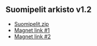 ## Suomipelit arkisto v1.2

* [Suomipelit.zip](https://drive.google.com/file/d/1sYzMLo9OswJc4P1xFEAHtyA29IZejZgG/view?usp=sharing)
* [Magnet link #1](magnet:?xt=urn:btih:7f6dbc4e60e99da4d1f3dd2827b9613839297a21&dn=Suomipelit&tr=udp%3a%2f%2fexodus.desync.com%3a6969%2fannounce&tr=udp%3a%2f%2fipv4.tracker.harry.lu%3a80%2fannounce&tr=udp%3a%2f%2ftracker.opentrackr.org%3a1337%2fannounce&tr=udp%3a%2f%2ftracker.pirateparty.gr%3a6969%2fannounce&tr=udp%3a%2f%2ftracker.openbittorrent.com%3a80%2fannounce&tr=udp%3a%2f%2fexplodie.org%3a6969%2fannounce&tr=udp%3a%2f%2ftracker.leechers-paradise.org%3a6969%2fannounce&tr=udp%3a%2f%2ftracker.open-internet.nl%3a6969%2fannounce&tr=udp%3a%2f%2ftracker.cyberia.is%3a6969%2fannounce&tr=udp%3a%2f%2ftracker.coppersurfer.tk%3a6969%2fannounce&tr=udp%3a%2f%2ftracker.tiny-vps.com%3a6969%2fannounce&tr=udp%3a%2f%2ftracker.pomf.se%3a80%2fannounce&tr=udp%3a%2f%2ftracker.torrent.eu.org%3a451%2fannounce&tr=udp%3a%2f%2fzephir.monocul.us%3a6969%2fannounce&tr=udp%3a%2f%2ftracker.uw0.xyz%3a6969%2fannounce&tr=udp%3a%2f%2fbt.xxx-tracker.com%3a2710%2fannounce&tr=udp%3a%2f%2fretracker.lanta-net.ru%3a2710%2fannounce&tr=udp%3a%2f%2f9.rarbg.me%3a2710%2fannounce&tr=udp%3a%2f%2f9.rarbg.to%3a2710%2fannounce&tr=udp%3a%2f%2ftracker4.itzmx.com%3a2710%2fannounce&tr=http%3a%2f%2f104.238.198.186%3a8000%2fannounce&tr=udp%3a%2f%2f104.238.198.186%3a8000%2fannounce&tr=ws%3a%2f%2ftracker.btsync.cf%3a2710%2fannounce&tr=wss%3a%2f%2ftracker.openwebtorrent.com%3a443%2fannounce&tr=wss%3a%2f%2ftracker.fastcast.nz%3a443%2fannounce&tr=wss%3a%2f%2ftracker.btorrent.xyz%3a443%2fannounce&tr=http%3a%2f%2ftracker2.wasabii.com.tw%3a6969%2fannounce&tr=http%3a%2f%2fopen.kickasstracker.com%3a80%2fannounce&tr=https%3a%2f%2fopen.kickasstracker.com%3a443%2fannounce&tr=http%3a%2f%2f0d.kebhana.mx%3a443%2fannounce&tr=http%3a%2f%2fservandroidkino.ru%3a80%2fannounce&tr=http%3a%2f%2ftracker.openbittorrent.com%3a80%2fannounce&tr=http%3a%2f%2fbt.dl1234.com%3a80%2fannounce&tr=http%3a%2f%2fannounce.torrentsmd.com%3a6969%2fannounce&tr=http%3a%2f%2fomg.wtftrackr.pw%3a1337%2fannounce&tr=http%3a%2f%2ftracker.tfile.me%3a80%2fannounce&tr=https%3a%2f%2fopen.acgnxtracker.com%3a443%2fannounce&tr=http%3a%2f%2fbt.artvid.ru%3a6969%2fannounce&tr=http%3a%2f%2fagusiq-torrents.pl%3a6969%2fannounce&tr=http%3a%2f%2ftorrentsmd.me%3a8080%2fannounce&tr=http%3a%2f%2fretracker.telecom.by%3a80%2fannounce&tr=http%3a%2f%2fretracker.omsk.ru%3a2710%2fannounce&tr=http%3a%2f%2fretracker.bashtel.ru%3a80%2fannounce&tr=http%3a%2f%2falpha.torrenttracker.nl%3a443%2fannounce&tr=http%3a%2f%2fshare.camoe.cn%3a8080%2fannounce&tr=http%3a%2f%2ftorrent.nwps.ws%3a6969%2fannounce&tr=http%3a%2f%2ftracker2.itzmx.com%3a6961%2fannounce&tr=http%3a%2f%2fopen.acgtracker.com%3a1096%2fannounce&tr=http%3a%2f%2fopen.acgnxtracker.com%3a80%2fannounce&tr=http%3a%2f%2ftracker.publicbt.com%3a80%2fannounce&tr=http%3a%2f%2ftracker.city9x.com%3a2710%2fannounce&tr=http%3a%2f%2fretracker.mgts.by%3a80%2fannounce&tr=http%3a%2f%2ftracker.opentrackr.org%2fannounce&tr=http%3a%2f%2ftracker.electro-torrent.pl%3a80%2fannounce&tr=http%3a%2f%2fbigfoot1942.sektori.org%3a6969%2fannounce&tr=http%3a%2f%2ftracker.torrentyorg.pl%3a80%2fannounce&tr=http%3a%2f%2fretracker.spark-rostov.ru%3a80%2fannounce&tr=https%3a%2f%2fevening-badlands-6215.herokuapp.com%3a443%2fannounce&tr=http%3a%2f%2ftracker.opentrackr.org%3a1337%2fannounce&tr=http%3a%2f%2ftracker.publicbt.com%2fannounce&tr=http%3a%2f%2ftracker.vanitycore.co%3a6969%2fannounce&tr=http%3a%2f%2fsandrotracker.biz%3a1337%2fannounce&tr=http%3a%2f%2ftracker.trackerfix.com%2fannounce&tr=http%3a%2f%2fmgtracker.org%3a6969%2fannounce&tr=http%3a%2f%2ftracker.mg64.net%3a6881%2fannounce&tr=udp%3a%2f%2ftracker.publicbt.com%3a80%2fannounce&tr=udp%3a%2f%2ftracker.vanitycore.co%3a6969%2fannounce&tr=udp%3a%2f%2fsandrotracker.biz%3a1337%2fannounce&tr=udp%3a%2f%2fpublic.popcorn-tracker.org%3a6969%2fannounce&tr=udp%3a%2f%2ftracker2.christianbro.pw%3a6969%2fannounce&tr=udp%3a%2f%2ftracker.christianbro.pw%3a6969%2fannounce&tr=udp%3a%2f%2ftracker.grepler.com%3a6969%2fannounce&tr=udp%3a%2f%2ftorrent.gresille.org%3a80%2fannounce&tr=udp%3a%2f%2ftc.animereactor.ru%3a8082%2fannounce&tr=udp%3a%2f%2fbt.aoeex.com%3a8000%2fannounce&tr=udp%3a%2f%2ftracker.acg.gg%3a2710%2fannounce&tr=udp%3a%2f%2ftracker.xku.tv%3a6969%2fannounce&tr=udp%3a%2f%2ftracker.cypherpunks.ru%3a6969%2fannounce&tr=udp%3a%2f%2ftracker4.piratux.com%3a6969%2fannounce&tr=udp%3a%2f%2fsantost12.xyz%3a6969%2fannounce&tr=udp%3a%2f%2fopen.facedatabg.net%3a6969%2fannounce&tr=udp%3a%2f%2finferno.demonoid.ooo%3a3389%2fannounce&tr=udp%3a%2f%2ftracker.safe.moe%3a6969%2fannounce&tr=udp%3a%2f%2ftracker.desu.sh%3a6969%2fannounce&tr=udp%3a%2f%2fsd-95.allfon.net%3a2710%2fannounce&tr=udp%3a%2f%2ftracker.mgtracker.org%3a2710%2fannounce&tr=udp%3a%2f%2ftracker.internetwarriors.net%3a1337%2fannounce&tr=udp%3a%2f%2ftracker.justseed.it%3a1337%2fannounce&tr=udp%3a%2f%2fpubt.in%3a2710%2fannounce&tr=udp%3a%2f%2fthetracker.org%3a80%2fannounce&tr=udp%3a%2f%2ftrackerxyz.tk%3a1337%2fannounce&tr=udp%3a%2f%2finferno.demonoid.pw%3a3418%2fannounce&tr=udp%3a%2f%2fallesanddro.de%3a1337%2fannounce&tr=udp%3a%2f%2ftracker.dler.org%3a6969%2fannounce&tr=udp%3a%2f%2ftracker.skyts.net%3a6969%2fannounce&tr=udp%3a%2f%2fretracker.nts.su%3a2710%2fannounce&tr=udp%3a%2f%2ftracker.kamigami.org%3a2710%2fannounce&tr=udp%3a%2f%2fz.crazyhd.com%3a2710%2fannounce&tr=udp%3a%2f%2ftracker.files.fm%3a6969%2fannounce&tr=udp%3a%2f%2fretracker.coltel.ru%3a2710%2fannounce&tr=udp%3a%2f%2ftracker.piratepublic.com%3a1337%2fannounce&tr=udp%3a%2f%2fpeerfect.org%3a6969%2fannounce&tr=udp%3a%2f%2ftracker.zer0day.to%3a1337%2fannounce&tr=udp%3a%2f%2ftracker1.wasabii.com.tw%3a6969%2fannounce&tr=udp%3a%2f%2fp4p.arenabg.com%3a1337&tr=udp%3a%2f%2fp4p.arenabg.com%3a1337%2fannounce&tr=udp%3a%2f%2fcastradio.net%3a6969%2fannounce&tr=udp%3a%2f%2feddie4.nl%3a6969%2fannounce&tr=udp%3a%2f%2ftracker.x4w.co%3a6969%2fannounce&tr=udp%3a%2f%2fglotorrents.pw%3a6969%2fannounce&tr=udp%3a%2f%2fp4p.arenabg.ch%3a1337%2fannounce&tr=udp%3a%2f%2ftracker.blackunicorn.xyz%3a6969%2fannounce&tr=udp%3a%2f%2ftracker.sktorrent.net%3a6969%2fannounce&tr=udp%3a%2f%2fasnet.pw%3a2710%2fannounce&tr=udp%3a%2f%2ftracker.bluefrog.pw%3a2710%2fannounce&tr=udp%3a%2f%2ftracker.halfchub.club%3a6969%2fannounce&tr=udp%3a%2f%2fpackages.crunchbangplusplus.org%3a6969%2fannounce&tr=udp%3a%2f%2ftracker.tvunderground.org.ru%3a3218%2fannounce&tr=udp%3a%2f%2fopen.stealth.si%3a80%2fannounce&tr=udp%3a%2f%2ftracker.trackerfix.com%3a80%2fannounce&tr=udp%3a%2f%2fmgtracker.org%3a6969%2fannounce&tr=udp%3a%2f%2ftracker.mg64.net%3a6969%2fannounce&tr=udp%3a%2f%2ftracker.swateam.org.uk%3a2710%2fannounce)
* [Magnet link #2](magnet:?xt=urn:btih:52df80ea52f121c2ec1545f4a7570b21f60c160b&dn=Suomipelit.zip&tr=udp%3a%2f%2fopen.stealth.si%3a80%2fannounce&tr=http%3a%2f%2fopen.acgnxtracker.com%3a80%2fannounce&tr=udp%3a%2f%2fzephir.monocul.us%3a6969%2fannounce&tr=udp%3a%2f%2ftracker.open-internet.nl%3a6969%2fannounce&tr=udp%3a%2f%2ftracker.torrent.eu.org%3a451%2fannounce&tr=http%3a%2f%2fshare.camoe.cn%3a8080%2fannounce&tr=udp%3a%2f%2f9.rarbg.to%3a2710%2fannounce&tr=udp%3a%2f%2fretracker.lanta-net.ru%3a2710%2fannounce&tr=udp%3a%2f%2ftracker.uw0.xyz%3a6969%2fannounce&tr=udp%3a%2f%2ftracker.tiny-vps.com%3a6969%2fannounce&tr=udp%3a%2f%2ftracker.coppersurfer.tk%3a6969%2fannounce&tr=udp%3a%2f%2ftracker.cyberia.is%3a6969%2fannounce&tr=http%3a%2f%2f104.238.198.186%3a8000%2fannounce&tr=udp%3a%2f%2f104.238.198.186%3a8000%2fannounce&tr=udp%3a%2f%2fbt.xxx-tracker.com%3a2710%2fannounce&tr=udp%3a%2f%2ftracker.opentrackr.org%3a1337%2fannounce&tr=http%3a%2f%2ftracker.torrentyorg.pl%3a80%2fannounce&tr=udp%3a%2f%2ftracker4.itzmx.com%3a2710%2fannounce&tr=ws%3a%2f%2ftracker.btsync.cf%3a2710%2fannounce&tr=wss%3a%2f%2ftracker.openwebtorrent.com%3a443%2fannounce&tr=wss%3a%2f%2ftracker.fastcast.nz%3a443%2fannounce&tr=wss%3a%2f%2ftracker.btorrent.xyz%3a443%2fannounce&tr=http%3a%2f%2f0d.kebhana.mx%3a443%2fannounce&tr=http%3a%2f%2fservandroidkino.ru%3a80%2fannounce&tr=http%3a%2f%2fopen.kickasstracker.com%3a80%2fannounce&tr=https%3a%2f%2fopen.kickasstracker.com%3a443%2fannounce&tr=udp%3a%2f%2fsandrotracker.biz%3a1337%2fannounce&tr=udp%3a%2f%2ftracker.vanitycore.co%3a6969%2fannounce&tr=http%3a%2f%2fsandrotracker.biz%3a1337%2fannounce&tr=http%3a%2f%2ftracker.vanitycore.co%3a6969%2fannounce&tr=udp%3a%2f%2ftracker.safe.moe%3a6969%2fannounce&tr=udp%3a%2f%2ftracker.publicbt.com%3a80%2fannounce&tr=udp%3a%2f%2fsantost12.xyz%3a6969%2fannounce&tr=udp%3a%2f%2fsd-95.allfon.net%3a2710%2fannounce&tr=https%3a%2f%2fevening-badlands-6215.herokuapp.com%3a443%2fannounce&tr=udp%3a%2f%2fopen.facedatabg.net%3a6969%2fannounce&tr=udp%3a%2f%2ftc.animereactor.ru%3a8082%2fannounce&tr=udp%3a%2f%2ftracker.grepler.com%3a6969%2fannounce&tr=udp%3a%2f%2fbt.aoeex.com%3a8000%2fannounce&tr=udp%3a%2f%2ftracker.acg.gg%3a2710%2fannounce&tr=udp%3a%2f%2ftracker.cypherpunks.ru%3a6969%2fannounce&tr=udp%3a%2f%2fpublic.popcorn-tracker.org%3a6969%2fannounce&tr=udp%3a%2f%2ftracker.xku.tv%3a6969%2fannounce&tr=udp%3a%2f%2ftracker2.christianbro.pw%3a6969%2fannounce&tr=udp%3a%2f%2ftracker.christianbro.pw%3a6969%2fannounce&tr=udp%3a%2f%2ftracker.desu.sh%3a6969%2fannounce&tr=http%3a%2f%2fbt.dl1234.com%3a80%2fannounce&tr=http%3a%2f%2fomg.wtftrackr.pw%3a1337%2fannounce&tr=http%3a%2f%2fretracker.mgts.by%3a80%2fannounce&tr=http%3a%2f%2ftracker.electro-torrent.pl%3a80%2fannounce&tr=http%3a%2f%2fagusiq-torrents.pl%3a6969%2fannounce&tr=https%3a%2f%2fopen.acgnxtracker.com%3a443%2fannounce&tr=http%3a%2f%2ftracker.tfile.me%3a80%2fannounce&tr=http%3a%2f%2ftorrentsmd.me%3a8080%2fannounce&tr=http%3a%2f%2fretracker.telecom.by%3a80%2fannounce&tr=http%3a%2f%2fretracker.bashtel.ru%3a80%2fannounce&tr=http%3a%2f%2fretracker.omsk.ru%3a2710%2fannounce&tr=http%3a%2f%2fretracker.spark-rostov.ru%3a80%2fannounce&tr=http%3a%2f%2ftracker2.itzmx.com%3a6961%2fannounce&tr=http%3a%2f%2fmgtracker.org%3a6969%2fannounce&tr=http%3a%2f%2falpha.torrenttracker.nl%3a443%2fannounce&tr=udp%3a%2f%2ftracker.kamigami.org%3a2710%2fannounce&tr=udp%3a%2f%2ftracker.swateam.org.uk%3a2710%2fannounce&tr=udp%3a%2f%2fp4p.arenabg.com%3a1337%2fannounce&tr=udp%3a%2f%2ftracker.tvunderground.org.ru%3a3218%2fannounce&tr=udp%3a%2f%2ftrackerxyz.tk%3a1337%2fannounce&tr=udp%3a%2f%2fretracker.nts.su%3a2710%2fannounce&tr=udp%3a%2f%2ftracker.skyts.net%3a6969%2fannounce&tr=udp%3a%2f%2fretracker.coltel.ru%3a2710%2fannounce&tr=udp%3a%2f%2fallesanddro.de%3a1337%2fannounce&tr=udp%3a%2f%2ftracker1.wasabii.com.tw%3a6969%2fannounce&tr=udp%3a%2f%2finferno.demonoid.pw%3a3418%2fannounce&tr=udp%3a%2f%2ftracker.dler.org%3a6969%2fannounce&tr=udp%3a%2f%2fpubt.in%3a2710%2fannounce&tr=udp%3a%2f%2fthetracker.org%3a80%2fannounce&tr=udp%3a%2f%2fpeerfect.org%3a6969%2fannounce&tr=udp%3a%2f%2ftracker.piratepublic.com%3a1337%2fannounce&tr=udp%3a%2f%2ftracker.zer0day.to%3a1337%2fannounce&tr=udp%3a%2f%2fz.crazyhd.com%3a2710%2fannounce&tr=udp%3a%2f%2ftracker.files.fm%3a6969%2fannounce&tr=udp%3a%2f%2ftracker.justseed.it%3a1337%2fannounce&tr=http%3a%2f%2fbigfoot1942.sektori.org%3a6969%2fannounce&tr=http%3a%2f%2ftorrent.nwps.ws%3a6969%2fannounce&tr=http%3a%2f%2ftracker.city9x.com%3a2710%2fannounce&tr=udp%3a%2f%2ftracker.halfchub.club%3a6969%2fannounce&tr=udp%3a%2f%2ftracker.bluefrog.pw%3a2710%2fannounce&tr=udp%3a%2f%2fpackages.crunchbangplusplus.org%3a6969%2fannounce&tr=udp%3a%2f%2fmgtracker.org%3a6969%2fannounce&tr=udp%3a%2f%2ftracker.mg64.net%3a6969%2fannounce&tr=udp%3a%2f%2ftracker.openbittorrent.com%3a80%2fannounce&tr=http%3a%2f%2ftracker2.wasabii.com.tw%3a6969%2fannounce&tr=http%3a%2f%2ftracker.publicbt.com%3a80%2fannounce&tr=http%3a%2f%2ftracker.mg64.net%3a6881%2fannounce&tr=http%3a%2f%2fbt.artvid.ru%3a6969%2fannounce&tr=http%3a%2f%2fopen.acgtracker.com%3a1096%2fannounce&tr=http%3a%2f%2ftracker.opentrackr.org%2fannounce&tr=http%3a%2f%2fannounce.torrentsmd.com%3a6969%2fannounce&tr=udp%3a%2f%2ftracker.trackerfix.com%3a80%2fannounce&tr=udp%3a%2f%2fexplodie.org%3a6969%2fannounce&tr=udp%3a%2f%2fasnet.pw%3a2710%2fannounce&tr=udp%3a%2f%2ftracker.mgtracker.org%3a2710%2fannounce&tr=udp%3a%2f%2ftracker4.piratux.com%3a6969%2fannounce&tr=http%3a%2f%2ftracker.trackerfix.com%2fannounce&tr=udp%3a%2f%2ftracker.pomf.se%3a80%2fannounce&tr=udp%3a%2f%2ftorrent.gresille.org%3a80%2fannounce&tr=udp%3a%2f%2ftracker.x4w.co%3a6969%2fannounce&tr=udp%3a%2f%2fcastradio.net%3a6969%2fannounce&tr=udp%3a%2f%2fp4p.arenabg.com%3a1337&tr=udp%3a%2f%2fipv4.tracker.harry.lu%3a80%2fannounce&tr=udp%3a%2f%2finferno.demonoid.ooo%3a3389%2fannounce&tr=udp%3a%2f%2ftracker.sktorrent.net%3a6969%2fannounce&tr=udp%3a%2f%2ftracker.blackunicorn.xyz%3a6969%2fannounce&tr=udp%3a%2f%2ftracker.internetwarriors.net%3a1337%2fannounce&tr=udp%3a%2f%2fexodus.desync.com%3a6969%2fannounce&tr=udp%3a%2f%2ftracker.pirateparty.gr%3a6969%2fannounce&tr=udp%3a%2f%2fp4p.arenabg.ch%3a1337%2fannounce&tr=udp%3a%2f%2fglotorrents.pw%3a6969%2fannounce&tr=udp%3a%2f%2feddie4.nl%3a6969%2fannounce&tr=udp%3a%2f%2f9.rarbg.me%3a2710%2fannounce&tr=http%3a%2f%2ftracker.opentrackr.org%3a1337%2fannounce&tr=udp%3a%2f%2ftracker.leechers-paradise.org%3a6969%2fannounce&tr=http%3a%2f%2ftracker.publicbt.com%2fannounce)
